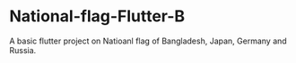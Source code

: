 # National-flag-Flutter-B
A basic flutter project on Natioanl flag of Bangladesh, Japan, Germany and Russia.
